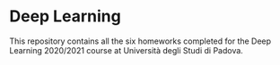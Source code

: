 # Deep Learning

This repository contains all the six homeworks completed for the Deep Learning 2020/2021 course at Università degli Studi di Padova.

